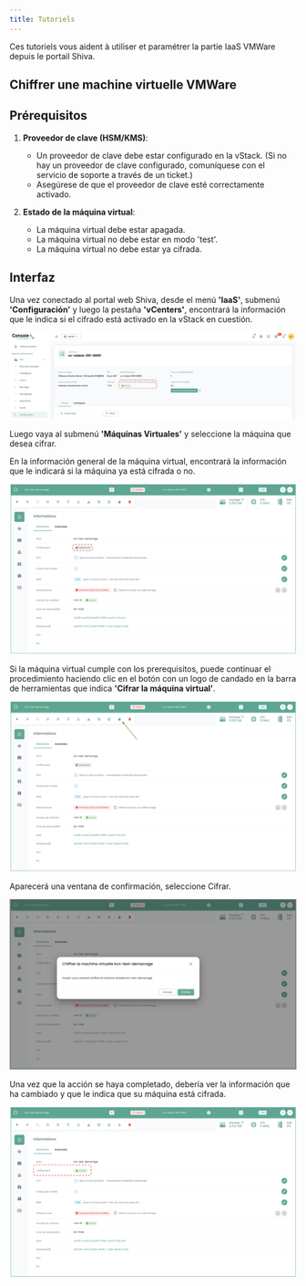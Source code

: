 ```yaml
---
title: Tutoriels
---
```


Ces tutoriels vous aident à utiliser et paramétrer la partie IaaS VMWare depuis le portail Shiva.

## Chiffrer une machine virtuelle VMWare

## Prérequisitos

1. **Proveedor de clave (HSM/KMS)**:
   - Un proveedor de clave debe estar configurado en la vStack. (Si no hay un proveedor de clave configurado, comuníquese con el servicio de soporte a través de un ticket.)
   - Asegúrese de que el proveedor de clave esté correctamente activado.

2. **Estado de la máquina virtual**:
   - La máquina virtual debe estar apagada.
   - La máquina virtual no debe estar en modo 'test'.
   - La máquina virtual no debe estar ya cifrada.

## Interfaz

Una vez conectado al portal web Shiva, desde el menú __'IaaS'__, submenú __'Configuración'__ y luego la pestaña __'vCenters'__, encontrará la información que le indica si el cifrado está activado en la vStack en cuestión.

![](images/shiva_hsm_kms_000.png)

Luego vaya al submenú __'Máquinas Virtuales'__ y seleccione la máquina que desea cifrar.

En la información general de la máquina virtual, encontrará la información que le indicará si la máquina ya está cifrada o no.

![](images/shiva_hsm_kms_001.png)

Si la máquina virtual cumple con los prerequisitos, puede continuar el procedimiento haciendo clic en el botón con un logo de candado en la barra de herramientas que indica __'Cifrar la máquina virtual'__.

![](images/shiva_hsm_kms_002.png)

Aparecerá una ventana de confirmación, seleccione Cifrar.

![](images/shiva_hsm_kms_003.png)

Una vez que la acción se haya completado, debería ver la información que ha cambiado y que le indica que su máquina está cifrada.

![](images/shiva_hsm_kms_004.png)
